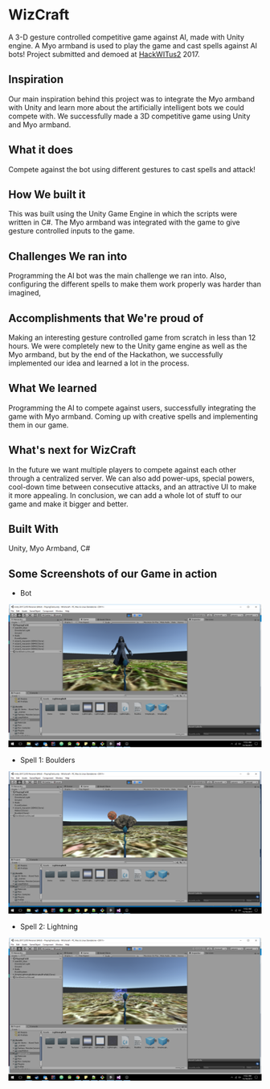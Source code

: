 # WizCraft
A 3-D gesture controlled competitive game against AI, made with Unity engine. A Myo armband is used to play the game and cast spells against AI bots!
Project submitted and demoed at [HackWITus2](https://devpost.com/software/wizcraft) 2017.

## Inspiration

Our main inspiration behind this project was to integrate the Myo armband with Unity and learn more about the artificially intelligent bots we could compete with. We successfully made a 3D competitive game using Unity and Myo armband.

## What it does

Compete against the bot using different gestures to cast spells and attack!

## How We built it

This was built using the Unity Game Engine in which the scripts were written in C#. The Myo armband was integrated with the game to give gesture controlled inputs to the game.

## Challenges We ran into

Programming the AI bot was the main challenge we ran into. Also, configuring the different spells to make them work properly was harder than imagined,

## Accomplishments that We're proud of

Making an interesting gesture controlled game from scratch in less than 12 hours. We were completely new to the Unity game engine as well as the Myo armband, but by the end of the Hackathon, we successfully implemented our idea and learned a lot in the process.

## What We learned

Programming the AI to compete against users, successfully integrating the game with Myo armband. Coming up with creative spells and implementing them in our game.

## What's next for WizCraft

In the future we want multiple players to compete against each other through a centralized server. We can also add power-ups, special powers, cool-down time between consecutive attacks, and an attractive UI to make it more appealing. In conclusion, we can add a whole lot of stuff to our game and make it bigger and better.


## Built With

Unity, Myo Armband, C#

## Some Screenshots of our Game in action

- Bot

![Bot](Images/Bot.png)

- Spell 1: Boulders

![](Images/Boulders.png)

- Spell 2: Lightning

![](Images/Lightning.png)
